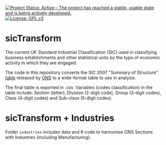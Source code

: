 [![Project Status: Active – The project has reached a stable, usable state and is being actively developed.](https://www.repostatus.org/badges/latest/active.svg)](https://www.repostatus.org/#active)
[![License: GPL v3](https://img.shields.io/badge/License-GPLv3-blue.svg)](https://www.gnu.org/licenses/gpl-3.0)

# sicTransform
The current UK Standard Industrial Classification (SIC) used in classifying business establishments and other statistical units by the type of economic activity in which they are engaged. 

The code in this repository converts the SIC 2007 "Summary of Structure" [table](https://www.ons.gov.uk/file?uri=/methodology/classificationsandstandards/ukstandardindustrialclassificationofeconomicactivities/uksic2007/sic2007summaryofstructurtcm6.xls) released by [ONS](https://www.ons.gov.uk/) to a wide-format table to use in analysis.

The final table is exported in .csv. Variables (codes classification) in the table include: Section (letter),	Division (2-digit code),	Group (3-digit codes),	Class (4-digit codes)	and Sub-class (5-digit codes).


# sicTransform + Industries
Folder `industries` includes data and R code to harmonise ONS Sections with Industries (including Manufacturing).
